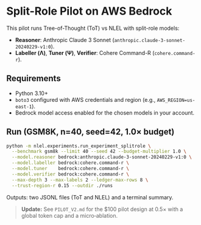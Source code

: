 # Split-Role Pilot on AWS Bedrock

This pilot runs Tree-of-Thought (ToT) vs NLEL with split-role models:
- **Reasoner**: Anthropic Claude 3 Sonnet (`anthropic.claude-3-sonnet-20240229-v1:0`).
- **Labeller (Λ)**, **Tuner (Ψ)**, **Verifier**: Cohere Command-R (`cohere.command-r`).

## Requirements
- Python 3.10+
- `boto3` configured with AWS credentials and region (e.g., `AWS_REGION=us-east-1`).
- Bedrock model access enabled for the chosen models in your account.

## Run (GSM8K, n=40, seed=42, 1.0× budget)
```bash
python -m nlel.experiments.run_experiment_splitrole \
  --benchmark gsm8k --limit 40 --seed 42 --budget-multiplier 1.0 \
  --model.reasoner bedrock:anthropic.claude-3-sonnet-20240229-v1:0 \
  --model.labeller bedrock:cohere.command-r \
  --model.tuner    bedrock:cohere.command-r \
  --model.verifier bedrock:cohere.command-r \
  --max-depth 3 --max-labels 2 --ledger-max-rows 8 \
  --trust-region-r 0.15 --outdir ./runs
```

Outputs: two JSONL files (ToT and NLEL) and a terminal summary.

> **Update:** See `PILOT_V2.md` for the $100 pilot design at 0.5× with a global token cap and a micro‑ablation.
